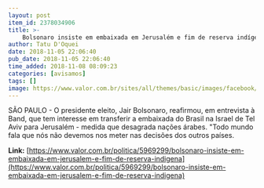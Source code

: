 ```yaml
---
layout: post
item_id: 2378034906
title: >-
    Bolsonaro insiste em embaixada em Jerusalém e fim de reserva indígena
author: Tatu D'Oquei
date: 2018-11-05 22:06:40
pub_date: 2018-11-05 22:06:40
time_added: 2018-11-08 08:09:23
categories: [avisamos]
tags: []
image: https://www.valor.com.br/sites/all/themes/basic/images/facebook/valor-big.jpg
---
```


SÃO PAULO - O presidente eleito, Jair Bolsonaro, reafirmou, em entrevista à Band, que tem interesse em transferir a embaixada do Brasil na Israel de Tel Aviv para Jerusalém - medida que desagrada nações árabes. "Todo mundo fala que nós não devemos nos meter nas decisões dos outros países.

**Link:** [https://www.valor.com.br/politica/5969299/bolsonaro-insiste-em-embaixada-em-jerusalem-e-fim-de-reserva-indigena](https://www.valor.com.br/politica/5969299/bolsonaro-insiste-em-embaixada-em-jerusalem-e-fim-de-reserva-indigena)

